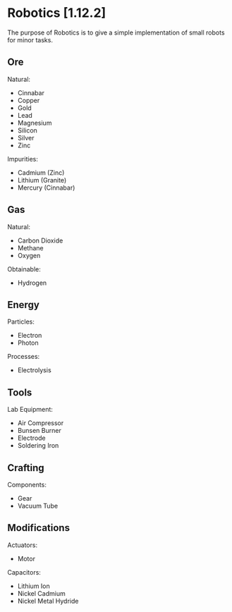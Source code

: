 Robotics [1.12.2]
=================
The purpose of Robotics is to give a simple implementation of small robots for minor tasks.

Ore
---

Natural:

- Cinnabar
- Copper
- Gold
- Lead
- Magnesium
- Silicon
- Silver
- Zinc

Impurities:

- Cadmium (Zinc)
- Lithium (Granite)
- Mercury (Cinnabar)

Gas
---

Natural:

- Carbon Dioxide
- Methane
- Oxygen

Obtainable:

- Hydrogen

Energy
------

Particles:

- Electron
- Photon

Processes:

- Electrolysis

Tools
-----

Lab Equipment:

- Air Compressor
- Bunsen Burner
- Electrode
- Soldering Iron


Crafting
--------

Components:

- Gear
- Vacuum Tube

Modifications
-------------

Actuators:

- Motor

Capacitors:

- Lithium Ion
- Nickel Cadmium
- Nickel Metal Hydride
